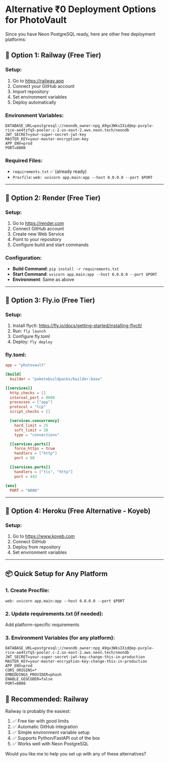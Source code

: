 # Alternative ₹0 Deployment Options for PhotoVault

Since you have Neon PostgreSQL ready, here are other free deployment platforms:

## 🚀 **Option 1: Railway (Free Tier)**

### Setup:
1. Go to https://railway.app
2. Connect your GitHub account
3. Import repository
4. Set environment variables
5. Deploy automatically

### Environment Variables:
```env
DATABASE_URL=postgresql://neondb_owner:npg_A9gx3WksIXid@ep-purple-rice-ae4tzfq5-pooler.c-2.us-east-2.aws.neon.tech/neondb
JWT_SECRET=your-super-secret-jwt-key
MASTER_KEY=your-master-encryption-key
APP_ENV=prod
PORT=8000
```

### Required Files:
- `requirements.txt` ✅ (already ready)
- `Procfile`: `web: uvicorn app.main:app --host 0.0.0.0 --port $PORT`

---

## 🚀 **Option 2: Render (Free Tier)**

### Setup:
1. Go to https://render.com
2. Connect GitHub account
3. Create new Web Service
4. Point to your repository
5. Configure build and start commands

### Configuration:
- **Build Command**: `pip install -r requirements.txt`
- **Start Command**: `uvicorn app.main:app --host 0.0.0.0 --port $PORT`
- **Environment**: Same as above

---

## 🚀 **Option 3: Fly.io (Free Tier)**

### Setup:
1. Install flyctl: https://fly.io/docs/getting-started/installing-flyctl/
2. Run: `fly launch`
3. Configure fly.toml
4. Deploy: `fly deploy`

### fly.toml:
```toml
app = "photovault"

[build]
  builder = "paketobuildpacks/builder:base"

[[services]]
  http_checks = []
  internal_port = 8000
  processes = ["app"]
  protocol = "tcp"
  script_checks = []

  [services.concurrency]
    hard_limit = 25
    soft_limit = 20
    type = "connections"

  [[services.ports]]
    force_https = true
    handlers = ["http"]
    port = 80

  [[services.ports]]
    handlers = ["tls", "http"]
    port = 443

[env]
  PORT = "8000"
```

---

## 🚀 **Option 4: Heroku (Free Alternative - Koyeb)**

### Setup:
1. Go to https://www.koyeb.com
2. Connect GitHub
3. Deploy from repository
4. Set environment variables

---

## 📦 **Quick Setup for Any Platform**

### 1. Create Procfile:
```
web: uvicorn app.main:app --host 0.0.0.0 --port $PORT
```

### 2. Update requirements.txt (if needed):
Add platform-specific requirements

### 3. Environment Variables (for any platform):
```env
DATABASE_URL=postgresql://neondb_owner:npg_A9gx3WksIXid@ep-purple-rice-ae4tzfq5-pooler.c-2.us-east-2.aws.neon.tech/neondb
JWT_SECRET=your-super-secret-jwt-key-change-this-in-production
MASTER_KEY=your-master-encryption-key-change-this-in-production
APP_ENV=prod
CORS_ORIGINS=*
EMBEDDINGS_PROVIDER=phash
ENABLE_GEOCODER=false
PORT=8000
```

## 🎯 **Recommended: Railway**

Railway is probably the easiest:
1. ✅ Free tier with good limits
2. ✅ Automatic GitHub integration
3. ✅ Simple environment variable setup
4. ✅ Supports Python/FastAPI out of the box
5. ✅ Works well with Neon PostgreSQL

Would you like me to help you set up with any of these alternatives?
